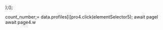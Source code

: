 );();
                        
count_number;= data.profiles[i]pro4.click(elementSelector5);
                        await pagel
                        await page4.w
